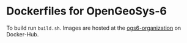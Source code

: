 # Dockerfiles for OpenGeoSys-6

To build run `build.sh`. Images are hosted at the [ogs6-organization](https://registry.hub.docker.com/repos/ogs6/) on Docker-Hub.
